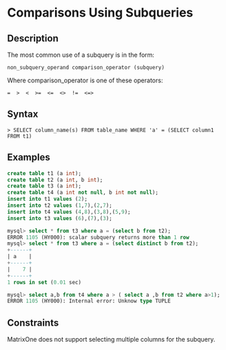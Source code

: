 # **Comparisons Using Subqueries**

## **Description**

The most common use of a subquery is in the form:

```
non_subquery_operand comparison_operator (subquery)
```

Where comparison_operator is one of these operators:

```
=  >  <  >=  <=  <>  !=  <=>
```

## **Syntax**

```
> SELECT column_name(s) FROM table_name WHERE 'a' = (SELECT column1 FROM t1)
```

## **Examples**

```sql
create table t1 (a int);
create table t2 (a int, b int);
create table t3 (a int);
create table t4 (a int not null, b int not null);
insert into t1 values (2);
insert into t2 values (1,7),(2,7);
insert into t4 values (4,8),(3,8),(5,9);
insert into t3 values (6),(7),(3);

mysql> select * from t3 where a = (select b from t2);
ERROR 1105 (HY000): scalar subquery returns more than 1 row
mysql> select * from t3 where a = (select distinct b from t2);
+------+
| a    |
+------+
|    7 |
+------+
1 rows in set (0.01 sec)

mysql> select a,b from t4 where a > ( select a ,b from t2 where a>1);
ERROR 1105 (HY000): Internal error: Unknow type TUPLE
```

## **Constraints**

MatrixOne does not support selecting multiple columns for the subquery.<!--0.7 all constrains of subquery docs need to remove-->
